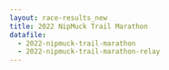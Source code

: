 ```yaml
---
layout: race-results_new
title: 2022 NipMuck Trail Marathon
datafile: 
  - 2022-nipmuck-trail-marathon
  - 2022-nipmuck-trail-marathon-relay
---
```



